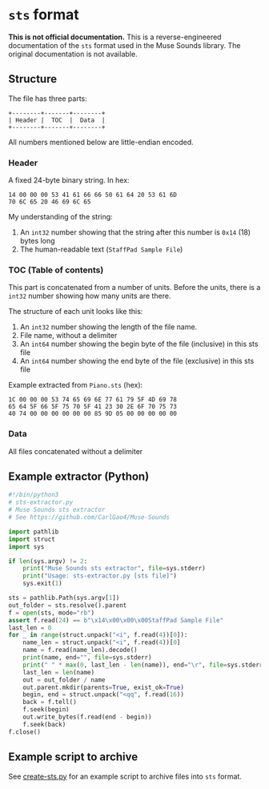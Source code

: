 # `sts` format

**This is not official documentation.** This is a reverse-engineered documentation of the `sts` format used in the Muse Sounds library. The original documentation is not available.

## Structure

The file has three parts:

```
+--------+-------+--------+
| Header |  TOC  |  Data  |
+--------+-------+--------+
```

All numbers mentioned below are little-endian encoded.

### Header

A fixed 24-byte binary string. In hex:

```
14 00 00 00 53 41 61 66 66 50 61 64 20 53 61 6D
70 6C 65 20 46 69 6C 65
```

My understanding of the string:

1. An `int32` number showing that the string after this number is `0x14` (18) bytes long
2. The human-readable text (`StaffPad Sample File`)

### TOC (Table of contents)

This part is concatenated from a number of units. Before the units, there is a `int32` number showing how many units are there.

The structure of each unit looks like this:

1. An `int32` number showing the length of the file name.
2. File name, without a delimiter
3. An `int64` number showing the begin byte of the file (inclusive) in this sts file
4. An `int64` number showing the end byte of the file (exclusive) in this sts file

Example extracted from `Piano.sts` (hex):
```
1C 00 00 00 53 74 65 69 6E 77 61 79 5F 4D 69 78
65 64 5F 66 5F 75 70 5F 41 23 30 2E 6F 70 75 73
40 74 00 00 00 00 00 00 85 9D 05 00 00 00 00 00
```

### Data

All files concatenated without a delimiter

## Example extractor (Python)

```Python
#!/bin/python3
# sts-extractor.py
# Muse Sounds sts extractor
# See https://github.com/CarlGao4/Muse-Sounds

import pathlib
import struct
import sys

if len(sys.argv) != 2:
    print("Muse Sounds sts extractor", file=sys.stderr)
    print("Usage: sts-extractor.py [sts file]")
    sys.exit(1)

sts = pathlib.Path(sys.argv[1])
out_folder = sts.resolve().parent
f = open(sts, mode="rb")
assert f.read(24) == b"\x14\x00\x00\x00StaffPad Sample File"
last_len = 0
for _ in range(struct.unpack("<i", f.read(4))[0]):
    name_len = struct.unpack("<i", f.read(4))[0]
    name = f.read(name_len).decode()
    print(name, end="", file=sys.stderr)
    print(" " * max(0, last_len - len(name)), end="\r", file=sys.stderr)
    last_len = len(name)
    out = out_folder / name
    out.parent.mkdir(parents=True, exist_ok=True)
    begin, end = struct.unpack("<qq", f.read(16))
    back = f.tell()
    f.seek(begin)
    out.write_bytes(f.read(end - begin))
    f.seek(back)
f.close()
```

## Example script to archive

See [create-sts.py](create-sts.py) for an example script to archive files into `sts` format.
